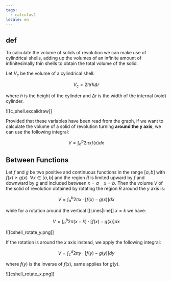 ```yaml
---
tags:
  - calculus2
locale: en
---
```


## def

To calculate the volume of solids of revolution we can make use of cylindrical shells, adding up the volumes of an infinite amount of infinitesimally thin shells to obtain the total volume of the solid.

Let $V_c$ be the volume of a cylindrical shell:

$$
V_{c} = 2\pi rh\Delta r
$$

where $h$ is the height of the cylinder and $\Delta r$ is the width of the internal (void) cylinder.

![[c_shell.excalidraw]]

Provided that these variables have been read from the graph, if we want to calculate the volume of a solid of revolution turning **around the y axis**, we can use the following integral:

$$
V = \int_{a}^b 2\pi x f(x) dx
$$

## Between Functions

Let $f$ and $g$ be two positive and continuous functions in the range $[a, b]$ with $f(x) \geq g(x) ~~\forall x\in[a, b]$ and the region $R$ is limited upward by $f$ and downward by $g$ and included between $x=a ~~~~ x=b$. Then the volume $V$ of the solid of revolution obtained by rotating the region $R$ around the $y$ axis is:

$$
V = \int_{a}^b 2\pi x \cdot [f(x) - g(x)] dx
$$

while for a rotation around the vertical [[Lines|line]] $x=k$ we have:

$$
V = \int_{a}^b 2\pi (x - k) \cdot [f(x) - g(x)] dx
$$

![[cshell_rotate_y.png]]

If the rotation is around the $x$ axis instead, we apply the following integral:

$$
V = \int_{c}^d 2\pi y \cdot [f(y) - g(y)]dy
$$

where $f(y)$ is the inverse of $f(x)$, same applies for $g(y)$.

![[cshell_rotate_x.png]]

